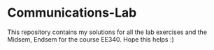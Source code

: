 # Communications-Lab

This repository contains my solutions for all the lab exercises and the Midsem, Endsem for the course EE340. Hope this helps :)
